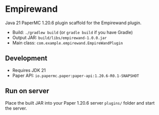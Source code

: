 # Empirewand

Java 21 PaperMC 1.20.6 plugin scaffold for the Empirewand plugin.

- Build: `./gradlew build` (or `gradle build` if you have Gradle)
- Output JAR: `build/libs/empirewand-1.0.0.jar`
- Main class: `com.example.empirewand.EmpireWandPlugin`

## Development
- Requires JDK 21
- Paper API: `io.papermc.paper:paper-api:1.20.6-R0.1-SNAPSHOT`

## Run on server
Place the built JAR into your Paper 1.20.6 server `plugins/` folder and start the server.
